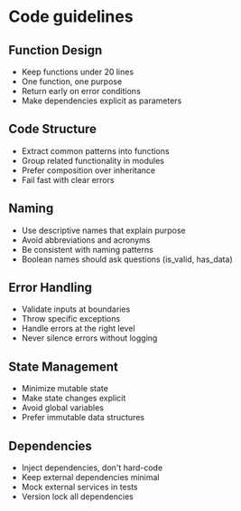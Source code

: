 # Code guidelines

## Function Design
- Keep functions under 20 lines
- One function, one purpose
- Return early on error conditions
- Make dependencies explicit as parameters

## Code Structure
- Extract common patterns into functions
- Group related functionality in modules
- Prefer composition over inheritance
- Fail fast with clear errors

## Naming
- Use descriptive names that explain purpose
- Avoid abbreviations and acronyms
- Be consistent with naming patterns
- Boolean names should ask questions (is_valid, has_data)

## Error Handling
- Validate inputs at boundaries
- Throw specific exceptions
- Handle errors at the right level
- Never silence errors without logging

## State Management
- Minimize mutable state
- Make state changes explicit
- Avoid global variables
- Prefer immutable data structures

## Dependencies
- Inject dependencies, don't hard-code
- Keep external dependencies minimal
- Mock external services in tests
- Version lock all dependencies